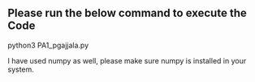 ## Please run the below command to execute the Code

python3 PA1_pgajjala.py

I have used numpy as well, please make sure numpy is installed in your system.